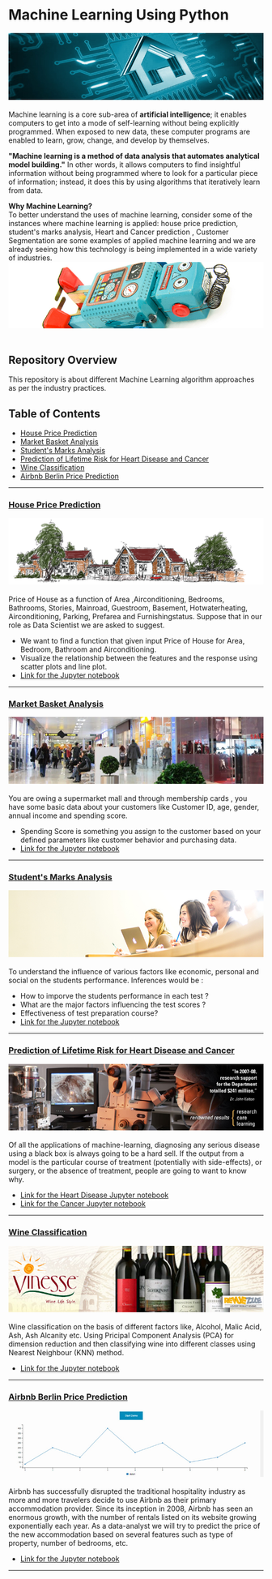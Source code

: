 # Machine Learning Using Python
![image.png](image/Post-The-Source-Short-Newsletter-Create-A-Smart-Home.jpg)<br><br>
Machine learning is a core sub-area of __artificial intelligence__; it enables computers to get into a mode of self-learning without 
being explicitly programmed. When exposed to new data, these computer programs are enabled to learn, grow, change, and develop
by themselves.<br>

__"Machine learning is a method of data analysis that automates analytical model building."__ In other words, it allows computers to find insightful information without being programmed where to look for a particular piece of information; instead, it does this by using algorithms that iteratively learn from data.<br>

__Why Machine Learning?__<br>
To better understand the uses of machine learning, consider some of the instances where machine learning is applied: house price prediction, student's marks analysis, Heart and Cancer prediction , Customer Segmentation are some examples of applied machine learning and we are already seeing how this technology is being implemented in a wide variety of industries.<br>
![image.png](image/robo.jpg)<br><br>

## Repository Overview
This repository is about different Machine Learning algorithm approaches as per the industry practices.

## Table of Contents
- [House Price Prediction](#section1)<br>
- [Market Basket Analysis](#section2)<br>
- [Student's Marks Analysis](#section3)<br>
- [Prediction of Lifetime Risk for Heart Disease and Cancer](#section4)<br>
- [Wine Classification](#section5)<br>
- [Airbnb Berlin Price Prediction](#section6)<br>


___
<a id=section1></a>
### [House Price Prediction](./HousePricePrediction)
![image.jpg](image/headerimage.png)<br><br>
Price of House as a function of Area ,Airconditioning, Bedrooms, Bathrooms, Stories, Mainroad, Guestroom, Basement, Hotwaterheating, Airconditioning, Parking, Prefarea and Furnishingstatus. Suppose that in our role as Data Scientist we are asked to suggest.
  * We want to find a function that given input Price of House for Area, Bedroom, Bathroom and Airconditioning.
  * Visualize the relationship between the features and the response using scatter plots and line plot.
  * [Link for the Jupyter notebook](./HousePricePrediction/HousePriceanalysis.ipynb)

___
<a id=section2></a>
### [Market Basket Analysis](./MarketBasketAnalysis)
![image.jpg](image/retail-localization-campaign-compliance-trendagram.jpg)<br><br>
You are owing a supermarket mall and through membership cards , you have some basic data about your customers like 
Customer ID, age, gender, annual income and spending score.
 * Spending Score is something you assign to the customer based on your defined parameters like customer behavior and purchasing data.
 * [Link for the Jupyter notebook](./MarketBasketAnalysis/Analysis.ipynb)
 
___ 
<a id=section3></a>
### [Student's Marks Analysis](./students-performance-in-exams)
![image.jpg](image/rs50460_160509_0588_cropped.jpg)<br><br>
To understand the influence of various factors like economic, personal and social on the students performance.
Inferences would be :
* How to imporve the students performance in each test ?
* What are the major factors influencing the test scores ?
* Effectiveness of test preparation course?
* [Link for the Jupyter notebook](./students-performance-in-exams/Markspredictions.ipynb)

___
<a id=section4></a>
### [Prediction of Lifetime Risk for Heart Disease and Cancer](./Prediction-of-Lifetime-Risk_HeartDisease-Cancer)
![image.jpg](image/Research6_sm.jpg)<br><br>
Of all the applications of machine-learning, diagnosing any serious disease using a black box is always going to be a hard sell. If the output from a model is the particular course of treatment (potentially with side-effects), or surgery, or the absence of treatment, people are going to want to know why.
 * [Link for the Heart Disease Jupyter notebook](./Prediction-of-Lifetime-Risk_HeartDisease-Cancer/HeartDisease/Heart.ipynb)
 * [Link for the Cancer Jupyter notebook](./Prediction-of-Lifetime-Risk_HeartDisease-Cancer/Cancer/Cancer.ipynb)

___
<a id=section5></a>
### [Wine Classification](Wine-Classification)
![image.jpg](image/Vinesse-Wine-Club.jpg)<br><br>
Wine classification on the basis of different factors like, Alcohol, Malic Acid, Ash, Ash Alcanity etc. Using Pricipal Component Analysis (PCA) for dimension reduction and then classifying wine into different classes using Nearest Neighbour (KNN) method.
 * [Link for the Jupyter notebook](./Wine-Classification/Wine-Classification.ipynb) 
___

<a id=section6></a>
### [Airbnb Berlin Price Prediction](Airbnb_Berlin_Price_Prediction)
![image.jpg](image/c3js.jpg)<br><br>
Airbnb has successfully disrupted the traditional hospitality industry as more and more travelers decide to use Airbnb as their primary accommodation provider. Since its inception in 2008, Airbnb has seen an enormous growth, with the number of rentals listed on its website growing exponentially each year. As a data-analyst we will try to predict the price of the new accommodation based on several features such as type of property, number of bedrooms, etc.
 * [Link for the Jupyter notebook](./Airbnb_Berlin_Price_Prediction/Assessment1.ipynb) 

___
